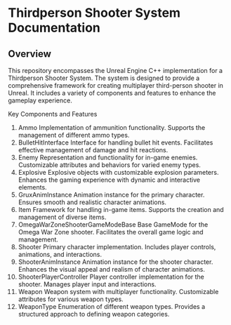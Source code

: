 # Thirdperson Shooter System Documentation
## Overview
This repository encompasses the Unreal Engine C++ implementation for a Thirdperson Shooter System. The system is designed to provide a comprehensive framework for creating multiplayer third-person shooter in Unreal.
 It includes a variety of components and features to enhance the gameplay experience.

Key Components and Features
1. Ammo
Implementation of ammunition functionality.
Supports the management of different ammo types.
2. BulletHitInterface
Interface for handling bullet hit events.
Facilitates effective management of damage and hit reactions.
3. Enemy
Representation and functionality for in-game enemies.
Customizable attributes and behaviors for varied enemy types.
4. Explosive
Explosive objects with customizable explosion parameters.
Enhances the gaming experience with dynamic and interactive elements.
5. GruxAnimInstance
Animation instance for the primary character.
Ensures smooth and realistic character animations.
6. Item
Framework for handling in-game items.
Supports the creation and management of diverse items.
7. OmegaWarZoneShooterGameModeBase
Base GameMode for the Omega War Zone shooter.
Facilitates the overall game logic and management.
8. Shooter
Primary character implementation.
Includes player controls, animations, and interactions.
9. ShooterAnimInstance
Animation instance for the shooter character.
Enhances the visual appeal and realism of character animations.
10. ShooterPlayerController
Player controller implementation for the shooter.
Manages player input and interactions.
11. Weapon
Weapon system with multiplayer functionality.
Customizable attributes for various weapon types.
12. WeaponType
Enumeration of different weapon types.
Provides a structured approach to defining weapon categories.
